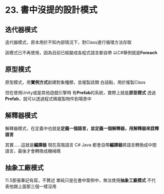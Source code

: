 # 23. 書中沒提的設計模式

## 迭代器模式

迭代器模式，原本用於不知內部情況下，對Class進行循環方法存取

該模式已不再使用，因為目前已經變成各程式語言都自帶
以C#舉例就是**Foreach**


## 原型模式

原型模式，用**實例方式**創建對象種類，並複製該類
白話點，用於複製Class

但在使用Unity或是其他遊戲引擎時
有**Prefab**的系統，實際上就是**原型模式**
透過**Prefab**，就可以透過程式碼複製物件到場景中

## 解釋器模式

解釋器模式，在定義中也就是**定義一個語言，並定義一個解釋器，用解釋器來詮釋語言**

其實......這就是**編譯器**
現在高階語言 C# Java 都會自帶**編譯器**將語言轉換成中間語言，最後才會轉換成機械碼

## 抽象工廠模式

11.5那張筆記有寫，不贅述
單純只是在書中案例中，無法使用**抽象工廠模式**
不代表他跟上面那三個一樣沒用
